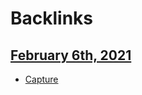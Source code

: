 
# Backlinks
## [February 6th, 2021](<February 6th, 2021.md>)
- [Capture]([capture](<capture.md>))

